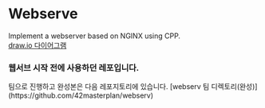 # Webserve
Implement a webserver based on NGINX using CPP.
<br>
[draw.io 다이어그램](https://drive.google.com/file/d/1_fY_ylIGUm4omG0wMn2D2uIORfJOuQ4a/view?usp=drive_link)
<h3>웹서브 시작 전에 사용하던 레포입니다. </h3> 
팀으로 진행하고 완성본은 다음 레포지토리에 있습니다.
[webserv 팀 디렉토리(완성)](https://github.com/42masterplan/webserv)
<br>
